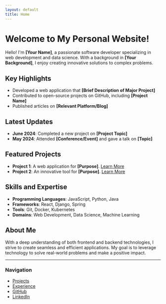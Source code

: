 ```yaml
---
layout: default
title: Home
---
```


# Welcome to My Personal Website!

Hello! I'm **[Your Name]**, a passionate software developer specializing in web development and data science. With a background in **[Your Background]**, I enjoy creating innovative solutions to complex problems.

## Key Highlights
- Developed a web application that **[Brief Description of Major Project]**
- Contributed to open-source projects on GitHub, including **[Project Name]**
- Published articles on **[Relevant Platform/Blog]**

## Latest Updates
- **June 2024**: Completed a new project on **[Project Topic]**
- **May 2024**: Attended **[Conference/Event]** and gave a talk on **[Topic]**

## Featured Projects
- **Project 1**: A web application for **[Purpose]**. [Learn More](link)
- **Project 2**: An innovative tool for **[Purpose]**. [Learn More](link)

## Skills and Expertise
- **Programming Languages**: JavaScript, Python, Java
- **Frameworks**: React, Django, Spring
- **Tools**: Git, Docker, Kubernetes
- **Domains**: Web Development, Data Science, Machine Learning

## About Me
With a deep understanding of both frontend and backend technologies, I strive to create seamless and efficient applications. My goal is to leverage technology to solve real-world problems and make a positive impact.

---

### Navigation
- [Projects](projects.md)
- [Experience](experience.md)
- [GitHub](https://github.com/yourusername)
- [LinkedIn](https://linkedin.com/in/yourusername)
